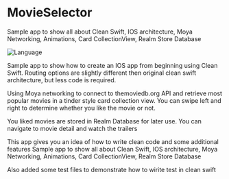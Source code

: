 # MovieSelector

Sample app to show all about Clean Swift, IOS architecture, Moya Networking, Animations, Card CollectionView, Realm Store Database

![Language](https://img.shields.io/badge/languages-swift-orange.svg)

Sample app to show how to create an IOS app from beginning using Clean Swift. Routing options are slightly different then original clean swift architecture, but less code is required.

Using Moya networking to connect to themoviedb.org API and retrieve most popular movies in a tinder style card collection view. You can swipe left and right to determine whether you like the movie or not.

You liked movies are stored in Realm Database for later use. You can navigate to movie detail and watch the trailers

This app gives you an idea of how to write clean code and some additional features
Sample app to show all about Clean Swift, IOS architecture, Moya Networking, Animations, Card CollectionView, Realm Store Database 

Also added some test files to demonstrate how to wirite test in clean swift
